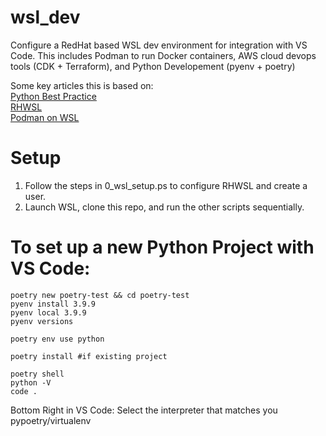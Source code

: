 # wsl_dev
Configure a RedHat based WSL dev environment for integration with VS Code.
This includes Podman to run Docker containers, AWS cloud devops tools (CDK + Terraform), and Python Developement (pyenv + poetry)

Some key articles this is based on:  
[Python Best Practice](https://mitelman.engineering/blog/python-best-practice/automating-python-best-practices-for-a-new-project/)  
[RHWSL](https://github.com/yosukes-dev/RHWSL)  
[Podman on WSL](https://dev.to/bowmanjd/using-podman-on-windows-subsystem-for-linux-wsl-58ji)  

# Setup

1. Follow the steps in 0_wsl_setup.ps to configure RHWSL and create a user.  
2. Launch WSL, clone this repo, and run the other scripts sequentially.  

# To set up a new Python Project with VS Code:  
```
poetry new poetry-test && cd poetry-test  
pyenv install 3.9.9  
pyenv local 3.9.9  
pyenv versions  

poetry env use python  

poetry install #if existing project  

poetry shell  
python -V  
code .  
```

Bottom Right in VS Code: Select the interpreter that matches you pypoetry/virtualenv  